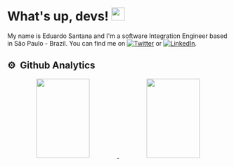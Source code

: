 # What's up, devs! <img src="https://raw.githubusercontent.com/MartinHeinz/MartinHeinz/master/wave.gif" width="30px">

My name is Eduardo Santana and I'm a software Integration Engineer based in São Paulo - Brazil. You can find me on [![Twitter][1.2]][1] or [![LinkedIn][3.2]][3].

## ⚙️ &nbsp;Github Analytics

<p align="center">
  <a href="https://github.com/eduardo3g">
    <img height="180em" width="49%" margin-right="20px" src="https://github-readme-stats-eight-theta.vercel.app/api?username=eduardo3g&show_icons=true&theme=react&include_all_commits=true&count_private=true"/>
    <img height="180em" width="49%" src="https://github-readme-stats-eight-theta.vercel.app/api/top-langs/?username=eduardo3g&layout=compact&langs_count=8&theme=react"/>
  </a>
</p>
<br />

<!-- icons with padding -->

[1.1]: http://i.imgur.com/tXSoThF.png (twitter icon with padding)
[2.1]: http://i.imgur.com/0o48UoR.png (github icon with padding)

<!-- icons without padding -->

[1.2]: http://i.imgur.com/wWzX9uB.png (twitter icon without padding)
[2.2]: http://i.imgur.com/9I6NRUm.png (github icon without padding)
[3.2]: https://raw.githubusercontent.com/MartinHeinz/MartinHeinz/master/linkedin-3-16.png (LinkedIn icon without padding)


<!-- links to my social media accounts -->

[1]: https://twitter.com/scvramella/
[2]: https://github.com/eduardo3g/
[3]: https://www.linkedin.com/in/eduardo3g/

